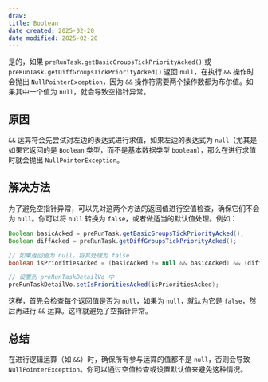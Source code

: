 ```yaml
---
draw:
title: Boolean
date created: 2025-02-20
date modified: 2025-02-20
---
```


是的，如果 `preRunTask.getBasicGroupsTickPriorityAcked()` 或 `preRunTask.getDiffGroupsTickPriorityAcked()` 返回 `null`，在执行 `&&` 操作时会抛出 `NullPointerException`，因为 `&&` 操作符需要两个操作数都为布尔值。如果其中一个值为 `null`，就会导致空指针异常。

## 原因

`&&` 运算符会先尝试对左边的表达式进行求值，如果左边的表达式为 `null`（尤其是如果它返回的是 `Boolean` 类型，而不是基本数据类型 `boolean`），那么在进行求值时就会抛出 `NullPointerException`。

## 解决方法

为了避免空指针异常，可以先对这两个方法的返回值进行空值检查，确保它们不会为 `null`。你可以将 `null` 转换为 `false`，或者做适当的默认值处理。例如：

```java
Boolean basicAcked = preRunTask.getBasicGroupsTickPriorityAcked();
Boolean diffAcked = preRunTask.getDiffGroupsTickPriorityAcked();

// 如果返回值为 null，将其处理为 false
boolean isPrioritiesAcked = (basicAcked != null && basicAcked) && (diffAcked != null && diffAcked);

// 设置到 preRunTaskDetailVo 中
preRunTaskDetailVo.setIsPrioritiesAcked(isPrioritiesAcked);
```

这样，首先会检查每个返回值是否为 `null`，如果为 `null`，就认为它是 `false`，然后再进行 `&&` 运算。这样就避免了空指针异常。

## 总结

在进行逻辑运算（如 `&&`）时，确保所有参与运算的值都不是 `null`，否则会导致 `NullPointerException`。你可以通过空值检查或设置默认值来避免这种情况。
